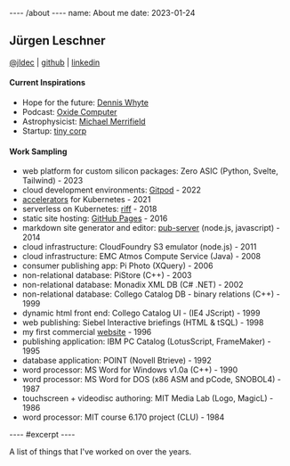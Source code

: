 ---- /about ----
name: About me
date: 2023-01-24

## Jürgen Leschner

[@jldec](https://twitter.com/jldec) |
[github](https://github.com/jldec?tab=repositories) |
[linkedin](https://www.linkedin.com/in/jldec)

#### Current Inspirations

- Hope for the future: [Dennis Whyte](https://www.youtube.com/watch?v=aJoRMFWn2Jk)
- Podcast: [Oxide Computer](https://www.youtube.com/channel/UCFn4S3OexFT9YhxJ8GWdUYQ)
- Astrophysicist: [Michael Merrifield](https://www.youtube.com/watch?v=9V_-0WbtSPc)
- Startup: [tiny corp](https://tinygrad.org/)

#### Work Sampling

- web platform for custom silicon packages: Zero ASIC (Python, Svelte, Tailwind) - 2023
- cloud development environments: [Gitpod](https://www.gitpod.io/cde) - 2022
- [accelerators](https://docs.vmware.com/en/Application-Accelerator-for-VMware-Tanzu/index.html) for Kubernetes - 2021
- serverless on Kubernetes: [riff](https://projectriff.io) - 2018
- static site hosting: [GitHub Pages](https://pages.github.com) - 2016
- markdown site generator and editor: [pub-server](https://github.com/jldec/pub-server) (node.js, javascript) - 2014
- cloud infrastructure: CloudFoundry S3 emulator (node.js) - 2011
- cloud infrastructure: EMC Atmos Compute Service (Java) - 2008
- consumer publishing app: Pi Photo (XQuery) - 2006
- non-relational database: PiStore (C++) - 2003
- non-relational database: Monadix XML DB (C# .NET) - 2002
- non-relational database: Collego Catalog DB - binary relations (C++) - 1999
- dynamic html front end: Collego Catalog UI - (IE4 JScript) - 1999
- web publishing: Siebel Interactive briefings (HTML & tSQL) - 1998
- my first commercial [website](https://web.archive.org/web/19961222064651/https://www.fmctraining.com/) - 1996
- publishing application: IBM PC Catalog (LotusScript, FrameMaker) - 1995
- database application: POINT (Novell Btrieve) - 1992
- word processor: MS Word for Windows v1.0a (C++) - 1990
- word processor: MS Word for DOS (x86 ASM and pCode, SNOBOL4) - 1987
- touchscreen + videodisc authoring: MIT Media Lab (Logo, MagicL) - 1986
- word processor: MIT course 6.170 project (CLU) - 1984

---- #excerpt ----

A list of things that I've worked on over the years.
